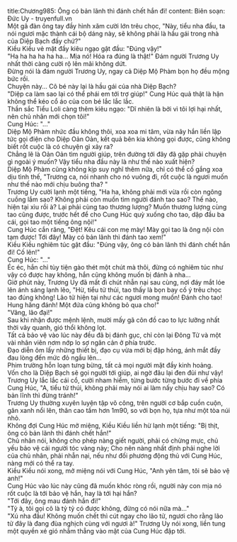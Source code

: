 title:Chương985: Ông có bản lãnh thì đánh chết hắn đi!
content:
Biên soạn: Đức Uy - truyenfull.vn<br>Một gã đàn ông tay đầy hình xăm cười lớn trêu chọc, "Này, tiểu nha đầu, ta nói ngươi mặc thành cái bộ dáng này, sẽ không phải là hầu gái trong nhà của Diệp Bạch đấy chứ?"<br>Kiều Kiều vẻ mặt đầy kiêu ngạo gật đầu: "Đúng vậy!"<br>"Ha ha ha ha ha ha... Mịa nó! Hóa ra đúng là thật!" Đám người Trương Uy nhất thời càng cười rộ lên mãi không dứt.<br>Đừng nói là đám người Trương Uy, ngay cả Diệp Mộ Phàm bọn họ đều mộng bức rồi.<br>Chuyện này... Cô bé này lại là hầu gái của nhà Diệp Bạch?<br>"Diệp ca làm sao lại có thể phái em tới trợ giúp!" Cung Húc quả thật là hận không thể kéo cổ áo của con bé lắc lắc lắc.<br>Thần sắc Tiểu Loli càng thêm kiêu ngạo: "Dĩ nhiên là bởi vì tôi lợi hại nhất, nên chủ nhân mới chọn tôi!"<br>Cung Húc: "..."<br>Diệp Mộ Phàm nhức đầu không thôi, xoa xoa mi tâm, vừa nãy hắn liền lập tức gọi điện cho Diệp Oản Oản, kết quả bên kia không gọi được, cũng không biết rốt cuộc là có chuyện gì xảy ra?<br>Chẳng lẽ là Oản Oản tìm người giúp, trên đường tới đây đã gặp phải chuyện gì ngoài ý muốn? Vậy tiểu nha đầu này là như thế nào xuất hiện?<br>Diệp Mộ Phàm cũng không kịp suy nghĩ thêm nữa, chỉ có thể cố gắng xoa dịu tình thế, "Trương ca, nói nhanh cho nó vuông đi, rốt cuộc là ngươi muốn như thế nào mới chịu buông tha? "<br>Trương Uy cười lạnh một tiếng, "Ha ha, không phải mới vừa rồi còn ngông cuồng lắm sao? Không phải còn muốn tìm người đánh tao sao? Thế nào, hiện tại xìu rồi à? Lại phải cùng tao thương lượng? Muốn thương lượng cùng tao cũng được, trước hết để cho Cung Húc quỳ xuống cho tao, dập đầu ba cái, gọi tao một tiếng ông nội!"<br>Cung Húc cắn răng, "Đệt! Kêu cái con mẹ mày! Mày gọi tao là ông nội còn tạm được! Tới đây! Mày có bản lãnh thì đánh tao xem!"<br>Kiều Kiều nghiêm túc gật đầu: "Đúng vậy, ông có bản lãnh thì đánh chết hắn đi! Cố lên!"<br>Cung Húc: "..."<br>Éc éc, hắn chỉ tùy tiện gào thét một chút mà thôi, đừng có nghiêm túc như vậy có được hay không, hắn cũng không muốn bị đánh à nha...<br>Giờ phút này, Trương Uy đã mất đi chút nhẫn nại sau cùng, nơi đáy mắt lóe lên ánh sáng lạnh lẽo, "Hừ, tiểu tử thúi, tao thấy là bọn bay cố ý trêu chọc tao đúng không! Lão tử hiện tại như các ngươi mong muốn! Đánh cho tao! Hung hăng đánh! Một đứa cũng không bỏ qua cho!"<br>"Vâng, lão đại!"<br>Sau khi nhận được mệnh lệnh, mười mấy gã côn đồ cao to lực lưỡng nhất thời vây quanh, gió thổi không lọt.<br>Tất cả bảo vệ vào lúc này đều đã bị đánh gục, chỉ còn lại Đông Tử và một vài nhân viên nơm nớp lo sợ ngăn cản ở phía trước.<br>Đạo diễn ôm lấy những thiết bị, đạo cụ vừa mới bị đập hỏng, ánh mắt đầy đau lòng đến mức đỏ ngầu lên…<br>Phim trường hỗn loạn tưng bừng, tất cả mọi người mặt đầy kinh hoảng.<br>Vốn cho là Diệp Bạch sẽ gọi người tới giúp, ai ngờ đâu lại đen đủi như vậy!<br>Trương Uy lắc lắc cái cổ, cười nham hiểm, từng bước từng bước đi về phía Cung Húc, "A, tiểu tử thúi, không phải mày nói ai làm nấy chịu hay sao? Có bản lĩnh thì đừng tránh!"<br>Trương Uy thường xuyên luyện tập võ công, trên người cơ bắp cuồn cuộn, gân xanh nổi lên, thân cao tầm hơn 1m90, so với bọn họ, tựa như một tòa núi nhỏ.<br>Không đợi Cung Húc mở miệng, Kiều Kiều liền hừ lạnh một tiếng: "Bị thịt, ông có bản lãnh thì đánh chết hắn!"<br>Chủ nhân nói, không cho phép nàng giết người, phải có chừng mực, chủ yếu bảo vệ cái người tóc vàng này; Cho nên nàng nhất định phải nghe lời của chủ nhân, phải nhẫn nại, nếu như đối phương động thủ với Cung Húc, nàng mới có thể ra tay.<br>Kiều Kiều nói xong, mở miệng nói với Cung Húc, "Anh yên tâm, tôi sẽ bảo vệ anh!"<br>Cung Húc vào lúc này cũng đã muốn khóc ròng rồi, người này con mịa nó rốt cuộc là tới bảo vệ hắn, hay là tới hại hắn?<br>"Tới đây, ông mau đánh hắn đi!"<br>"Tỷ à, tôi gọi cô là tỷ tỷ có được không, đừng có nói nữa mà..."<br>"Xú nha đầu! Không muốn chết thì cút ngay cho lão tử, ngươi cho rằng lão tử đây là đang đùa nghịch cùng với ngươi à!" Trương Uy nói xong, liền tung một quyền xé gió nhắm thẳng vào mặt của Cung Húc đập tới.